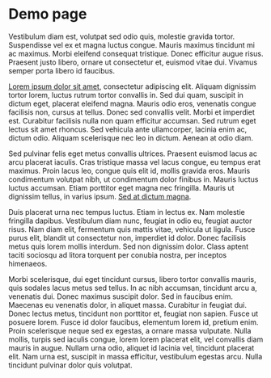 # Demo page

Vestibulum diam est, volutpat sed odio quis, molestie gravida tortor. Suspendisse vel ex et magna luctus congue. Mauris maximus tincidunt mi ac maximus. Morbi eleifend consequat tristique. Donec efficitur augue risus. Praesent justo libero, ornare ut consectetur et, euismod vitae dui. Vivamus semper porta libero id faucibus.

[Lorem ipsum dolor sit amet](/about/), consectetur adipiscing elit. Aliquam dignissim tortor lorem, luctus rutrum tortor convallis in. Sed dui quam, suscipit in dictum eget, placerat eleifend magna. Mauris odio eros, venenatis congue facilisis non, cursus at tellus. Donec sed convallis velit. Morbi et imperdiet est. Curabitur facilisis nulla non quam efficitur accumsan. Sed rutrum eget lectus sit amet rhoncus. Sed vehicula ante ullamcorper, lacinia enim ac, dictum odio. Aliquam scelerisque nec leo in dictum. Aenean at odio diam.

Sed pulvinar felis eget metus convallis ultrices. Praesent euismod lacus ac arcu placerat iaculis. Cras tristique massa vel lacus congue, eu tempus erat maximus. Proin lacus leo, congue quis elit id, mollis gravida eros. Mauris condimentum volutpat nibh, ut condimentum dolor finibus in. Mauris luctus luctus accumsan. Etiam porttitor eget magna nec fringilla. Mauris ut dignissim tellus, in varius ipsum. [Sed at dictum magna](/lorem_ipsum/).

Duis placerat urna nec tempus luctus. Etiam in lectus ex. Nam molestie fringilla dapibus. Vestibulum diam nunc, feugiat in odio eu, feugiat auctor risus. Nam diam elit, fermentum quis mattis vitae, vehicula ut ligula. Fusce purus elit, blandit ut consectetur non, imperdiet id dolor. Donec facilisis metus quis lorem mollis interdum. Sed non dignissim dolor. Class aptent taciti sociosqu ad litora torquent per conubia nostra, per inceptos himenaeos.

Morbi scelerisque, dui eget tincidunt cursus, libero tortor convallis mauris, quis sodales lacus metus sed tellus. In ac nibh accumsan, tincidunt arcu a, venenatis dui. Donec maximus suscipit dolor. Sed in faucibus enim. Maecenas eu venenatis dolor, in aliquet massa. Curabitur in feugiat dui. Donec lectus metus, tincidunt non porttitor et, feugiat non sapien. Fusce ut posuere lorem. Fusce id dolor faucibus, elementum lorem id, pretium enim. Proin scelerisque neque sed ex egestas, a ornare massa vulputate. Nulla mollis, turpis sed iaculis congue, lorem lorem placerat elit, vel convallis diam mauris in augue. Nullam urna odio, aliquet id lacinia vel, tincidunt placerat elit. Nam urna est, suscipit in massa efficitur, vestibulum egestas arcu. Nulla tincidunt pulvinar dolor quis volutpat.


